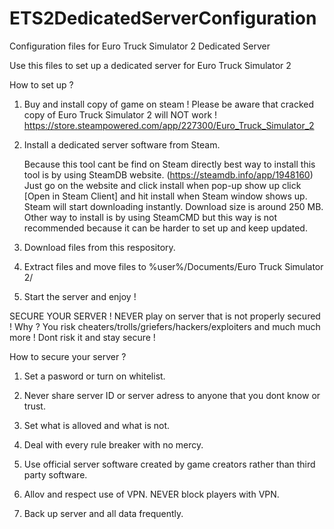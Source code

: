 # ETS2DedicatedServerConfiguration
Configuration files for Euro Truck Simulator 2 Dedicated Server

Use this files to set up a dedicated server for Euro Truck Simulator 2

How to set up ?

 1. Buy and install copy of game on steam ! Please be aware that cracked copy of Euro Truck Simulator 2 will NOT work ! https://store.steampowered.com/app/227300/Euro_Truck_Simulator_2


 2. Install a dedicated server software from Steam. 

    Because this tool cant be find on Steam directly best way to install this tool is by using SteamDB website. (https://steamdb.info/app/1948160) Just go on the website and click install when pop-up show up click [Open in Steam Client] and hit install when Steam window shows up. Steam will start downloading instantly. Download size is around 250 MB. Other way to install is by using SteamCMD but this way is not recommended because it can be harder to set up and keep updated.


3. Download files from this respository.

4. Extract files and move files to %user%/Documents/Euro Truck Simulator 2/

5. Start the server and enjoy !

SECURE YOUR SERVER ! NEVER play on server that is not properly secured ! Why ? You risk cheaters/trolls/griefers/hackers/exploiters and much much more ! Dont risk it and stay secure !

How to secure your server ?

1. Set a pasword or turn on whitelist.

2. Never share server ID or server adress to anyone that you dont know or trust.

3. Set what is alloved and what is not.

4. Deal with every rule breaker with no mercy.

5. Use official server software created by game creators rather than third party software.

7. Allov and respect use of VPN. NEVER block players with VPN.

8. Back up server and all data frequently.
